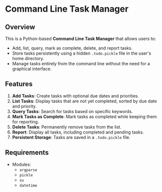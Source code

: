 # Command Line Task Manager

## Overview
This is a Python-based **Command Line Task Manager** that allows users to:
- Add, list, query, mark as complete, delete, and report tasks.
- Store tasks persistently using a hidden `.todo.pickle` file in the user's home directory.
- Manage tasks entirely from the command line without the need for a graphical interface.

## Features
1. **Add Tasks**: Create tasks with optional due dates and priorities.
2. **List Tasks**: Display tasks that are not yet completed, sorted by due date and priority.
3. **Query Tasks**: Search for tasks based on specific keywords.
4. **Mark Tasks as Complete**: Mark tasks as completed while keeping them for reporting.
5. **Delete Tasks**: Permanently remove tasks from the list.
6. **Report**: Display all tasks, including completed and pending tasks.
7. **Persistent Storage**: Tasks are saved in a `.todo.pickle` file.


## Requirements
- Modules:
  - `argparse`
  - `pickle`
  - `os`
  - `datetime`

